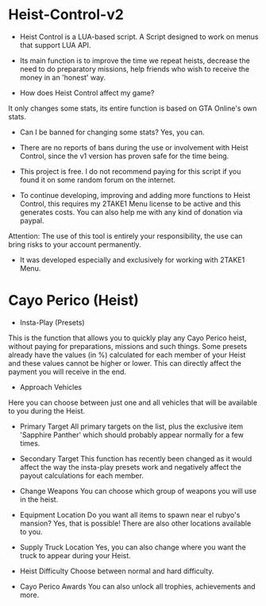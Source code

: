 # Heist-Control-v2

* Heist Control is a LUA-based script. A Script designed to work on menus that support LUA API.

* Its main function is to improve the time we repeat heists, decrease the need to do preparatory missions, help friends who wish to receive the money in an 'honest' way.

* How does Heist Control affect my game?

It only changes some stats, its entire function is based on GTA Online's own stats.

* Can I be banned for changing some stats?
Yes, you can.

* There are no reports of bans during the use or involvement with Heist Control, since the v1 version has proven safe for the time being.

* This project is free. I do not recommend paying for this script if you found it on some random forum on the internet.

* To continue developing, improving and adding more functions to Heist Control, this requires my 2TAKE1 Menu license to be active and this generates costs. 
You can also help me with any kind of donation via paypal.

Attention: The use of this tool is entirely your responsibility, the use can bring risks to your account permanently.

* It was developed especially and exclusively for working with 2TAKE1 Menu. 


# Cayo Perico (Heist)

* Insta-Play (Presets)

This is the function that allows you to quickly play any Cayo Perico heist, without paying for preparations, missions and such things. Some presets already have the values (in %) calculated for each member of your Heist and these values cannot be higher or lower. This can directly affect the payment you will receive in the end.

* Approach Vehicles

Here you can choose between just one and all vehicles that will be available to you during the Heist.

* Primary Target
All primary targets on the list, plus the exclusive item 'Sapphire Panther' which should probably appear normally for a few times.

* Secondary Target
This function has recently been changed as it would affect the way the insta-play presets work and negatively affect the payout calculations for each member.

* Change Weapons
You can choose which group of weapons you will use in the heist.

* Equipment Location
Do you want all items to spawn near el rubyo's mansion? Yes, that is possible! There are also other locations available to you.

* Supply Truck Location
Yes, you can also change where you want the truck to appear during your Heist.

* Heist Difficulty
Choose between normal and hard difficulty.

* Cayo Perico Awards
You can also unlock all trophies, achievements and more.
